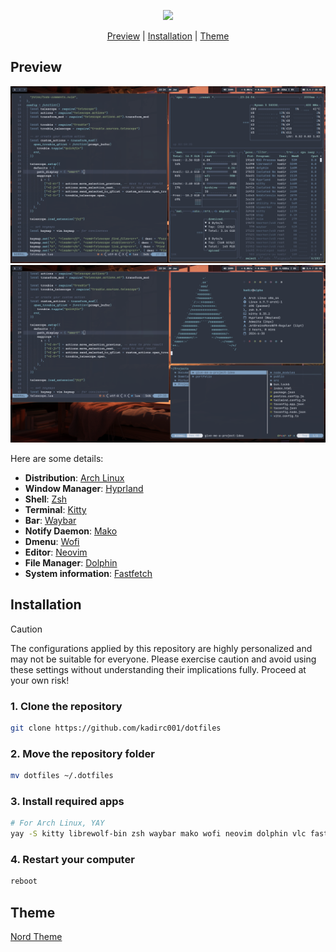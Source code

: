 <p align="center">
  <img src="https://user-images.githubusercontent.com/88080186/183231028-eb6a8714-7ceb-4c06-8bbf-4daac6a7b3bc.png" />
</p>

<div align="center">
  <a href="#preview">Preview</a> | <a href="#install">Installation</a> | <a href="#theme">Theme</a>
</div>

## Preview
![1](./preview-1.png)
![2](./preview-2.png)

Here are some details:

- **Distribution**: [Arch Linux](https://archlinux.org)
- **Window Manager**: [Hyprland](https://hyprland.org)
- **Shell**: [Zsh](https://www.zsh.org/)
- **Terminal**: [Kitty](https://sw.kovidgoyal.net/kitty/)
- **Bar**: [Waybar](https://github.com/Alexays/Waybar)
- **Notify Daemon**: [Mako](https://github.com/emersion/mako)
- **Dmenu**: [Wofi](https://hg.sr.ht/~scoopta/wofi)
- **Editor**: [Neovim](https://neovim.io/)
- **File Manager**: [Dolphin](https://apps.kde.org/dolphin/)
- **System information**: [Fastfetch](https://github.com/fastfetch-cli/fastfetch)

## Installation

> [!CAUTION]
> The configurations applied by this repository are highly personalized and may not be suitable for everyone. Please exercise caution and avoid using these settings without understanding their implications fully. Proceed at your own risk!

### 1. Clone the repository

```bash
git clone https://github.com/kadirc001/dotfiles
```

### 2. Move the repository folder

```bash
mv dotfiles ~/.dotfiles
```

### 3. Install required apps

```bash
# For Arch Linux, YAY
yay -S kitty librewolf-bin zsh waybar mako wofi neovim dolphin vlc fastfetch hyprlock hyprshot hyprpaper btop fzf zoxide starship zinit ttf-jetbrains-mono ttf-jetbrains-mono-nerd
```

### 4. Restart your computer

```bash
reboot
```

## Theme
[Nord Theme](https://www.nordtheme.com/)
